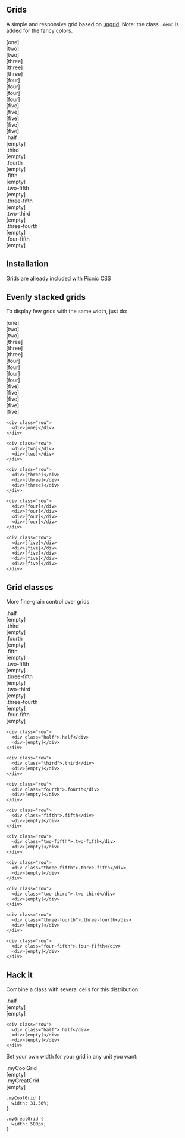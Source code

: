 <link rel='stylesheet' href='/plugins/grids/style.css'>


## Grids

A simple and responsive grid based on [ungrid](http://chrisnager.github.io/ungrid/).
Note: the class `.demo` is added for the fancy colors.


<div class="row demo">
  <div>[one]</div>
</div>

<div class="row demo">
  <div>[two]</div>
  <div>[two]</div>
</div>

<div class="row demo">
  <div>[three]</div>
  <div>[three]</div>
  <div>[three]</div>
</div>

<div class="row demo">
  <div>[four]</div>
  <div>[four]</div>
  <div>[four]</div>
  <div>[four]</div>
</div>

<div class="row demo">
  <div>[five]</div>
  <div>[five]</div>
  <div>[five]</div>
  <div>[five]</div>
  <div>[five]</div>
</div>

<div class="row demo">
  <div class="half">.half</div>
  <div>[empty]</div>
</div>

<div class="row demo">
  <div class="third">.third</div>
  <div>[empty]</div>
</div>

<div class="row demo">
  <div class="fourth">.fourth</div>
  <div>[empty]</div>
</div>

<div class="row demo">
  <div class="fifth">.fifth</div>
  <div>[empty]</div>
</div>

<div class="row demo">
  <div class="two-fifth">.two-fifth</div>
  <div>[empty]</div>
</div>

<div class="row demo">
  <div class="three-fifth">.three-fifth</div>
  <div>[empty]</div>
</div>

<div class="row demo">
  <div class="two-third">.two-third</div>
  <div>[empty]</div>
</div>

<div class="row demo">
  <div class="three-fourth">.three-fourth</div>
  <div>[empty]</div>
</div>

<div class="row demo">
  <div class="four-fifth">.four-fifth</div>
  <div>[empty]</div>
</div>



## Installation

Grids are already included with Picnic CSS



## Evenly stacked grids

To display few grids with the same width, just do:

<div class="row demo">
  <div>[one]</div>
</div>

<div class="row demo">
  <div>[two]</div>
  <div>[two]</div>
</div>

<div class="row demo">
  <div>[three]</div>
  <div>[three]</div>
  <div>[three]</div>
</div>

<div class="row demo">
  <div>[four]</div>
  <div>[four]</div>
  <div>[four]</div>
  <div>[four]</div>
</div>

<div class="row demo">
  <div>[five]</div>
  <div>[five]</div>
  <div>[five]</div>
  <div>[five]</div>
  <div>[five]</div>
</div>


	<div class="row">
	  <div>[one]</div>
	</div>

	<div class="row">
	  <div>[two]</div>
	  <div>[two]</div>
	</div>

	<div class="row">
	  <div>[three]</div>
	  <div>[three]</div>
	  <div>[three]</div>
	</div>

	<div class="row">
	  <div>[four]</div>
	  <div>[four]</div>
	  <div>[four]</div>
	  <div>[four]</div>
	</div>

	<div class="row">
	  <div>[five]</div>
	  <div>[five]</div>
	  <div>[five]</div>
	  <div>[five]</div>
	  <div>[five]</div>
	</div>


## Grid classes

More fine-grain control over grids



<div class="row demo">
  <div class="half">.half</div>
  <div>[empty]</div>
</div>

<div class="row demo">
  <div class="third">.third</div>
  <div>[empty]</div>
</div>

<div class="row demo">
  <div class="fourth">.fourth</div>
  <div>[empty]</div>
</div>

<div class="row demo">
  <div class="fifth">.fifth</div>
  <div>[empty]</div>
</div>

<div class="row demo">
  <div class="two-fifth">.two-fifth</div>
  <div>[empty]</div>
</div>

<div class="row demo">
  <div class="three-fifth">.three-fifth</div>
  <div>[empty]</div>
</div>

<div class="row demo">
  <div class="two-third">.two-third</div>
  <div>[empty]</div>
</div>

<div class="row demo">
  <div class="three-fourth">.three-fourth</div>
  <div>[empty]</div>
</div>

<div class="row demo">
  <div class="four-fifth">.four-fifth</div>
  <div>[empty]</div>
</div>

	<div class="row">
	  <div class="half">.half</div>
	  <div>[empty]</div>
	</div>

	<div class="row">
	  <div class="third">.third</div>
	  <div>[empty]</div>
	</div>

	<div class="row">
	  <div class="fourth">.fourth</div>
	  <div>[empty]</div>
	</div>

	<div class="row">
	  <div class="fifth">.fifth</div>
	  <div>[empty]</div>
	</div>

	<div class="row">
	  <div class="two-fifth">.two-fifth</div>
	  <div>[empty]</div>
	</div>

	<div class="row">
	  <div class="three-fifth">.three-fifth</div>
	  <div>[empty]</div>
	</div>

	<div class="row">
	  <div class="two-third">.two-third</div>
	  <div>[empty]</div>
	</div>

	<div class="row">
	  <div class="three-fourth">.three-fourth</div>
	  <div>[empty]</div>
	</div>

	<div class="row">
	  <div class="four-fifth">.four-fifth</div>
	  <div>[empty]</div>
	</div>



## Hack it

Combine a class with several cells for this distribution:

<div class="row demo">
  <div class="half">.half</div>
  <div>[empty]</div>
  <div>[empty]</div>
</div>

	<div class="row">
	  <div class="half">.half</div>
	  <div>[empty]</div>
	  <div>[empty]</div>
	</div>


Set your own width for your grid in any unit you want:

<div class="row demo">
  <div class=".myCoolGrid">.myCoolGrid</div>
  <div>[empty]</div>
</div>

<div class="row demo">
  <div class="myGreatGrid">.myGreatGrid</div>
  <div>[empty]</div>
</div>


    .myCoolGrid {
      width: 31.56%;
    }

    .myGreatGrid {
      width: 500px;
    }